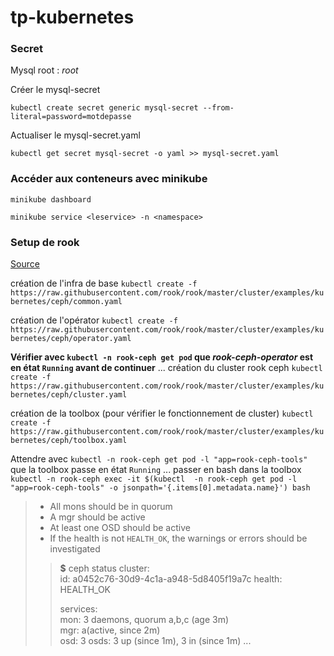 # tp-kubernetes

  
  

### Secret

Mysql root : _root_

  Créer le mysql-secret

`kubectl create secret generic mysql-secret --from-literal=password=motdepasse`

Actualiser le mysql-secret.yaml  

`kubectl get secret mysql-secret -o yaml >> mysql-secret.yaml`

  

### Accéder aux conteneurs avec minikube

  

`minikube dashboard`

  

`minikube service <leservice> -n <namespace>`

### Setup de rook
[Source](https://github.com/rook/rook/blob/master/Documentation/ceph-quickstart.md)

création de l'infra de base
`kubectl create -f https://raw.githubusercontent.com/rook/rook/master/cluster/examples/kubernetes/ceph/common.yaml`

création de l'opérator
`kubectl create -f https://raw.githubusercontent.com/rook/rook/master/cluster/examples/kubernetes/ceph/operator.yaml`

**Vérifier avec `kubectl -n rook-ceph get pod` que *rook-ceph-operator* est en état `Running` avant de continuer**
...
création du cluster rook ceph
 `kubectl create -f https://raw.githubusercontent.com/rook/rook/master/cluster/examples/kubernetes/ceph/cluster.yaml`
 
 création de la toolbox (pour vérifier le fonctionnement de cluster)
`kubectl create -f https://raw.githubusercontent.com/rook/rook/master/cluster/examples/kubernetes/ceph/toolbox.yaml`

Attendre avec `kubectl -n rook-ceph get pod -l "app=rook-ceph-tools"` que la toolbox passe en état `Running`
...
passer en bash dans la toolbox
`kubectl -n rook-ceph exec -it $(kubectl 
-n rook-ceph get pod -l "app=rook-ceph-tools" -o jsonpath='{.items[0].metadata.name}') bash`

> -   All mons should be in quorum
> -   A mgr should be active
> -   At least one OSD should be active
> -   If the health is not `HEALTH_OK`, the warnings or errors should be investigated
> 
> >**$** ceph status 
> > 	cluster:  
> > 		id:     a0452c76-30d9-4c1a-a948-5d8405f19a7c 
> > 		health: HEALTH_OK
> >
>  > services:  
>  > 	mon: 3 daemons, quorum a,b,c (age 3m)  
>  > 	mgr: a(active, since 2m)  
>  > 	osd: 3 osds: 3 up (since 1m), 3 in (since 1m) ...

